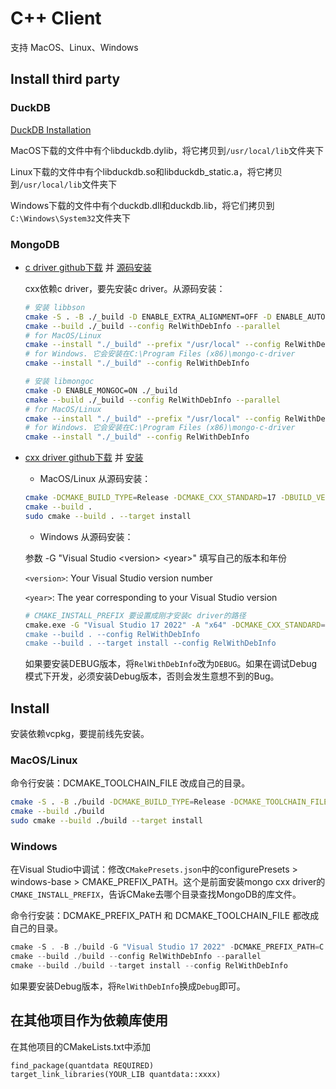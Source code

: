 # C++ Client

支持 MacOS、Linux、Windows

## Install third party

### DuckDB

[DuckDB Installation](https://duckdb.org/docs/installation/?version=stable&environment=cplusplus&platform=macos&download_method=direct)

MacOS下载的文件中有个libduckdb.dylib，将它拷贝到`/usr/local/lib`文件夹下

Linux下载的文件中有个libduckdb.so和libduckdb_static.a，将它拷贝到`/usr/local/lib`文件夹下

Windows下载的文件中有个duckdb.dll和duckdb.lib，将它们拷贝到`C:\Windows\System32`文件夹下

### MongoDB

- [c driver github下载](https://github.com/mongodb/mongo-c-driver/releases) 并 [源码安装](https://www.mongodb.com/docs/languages/c/c-driver/current/install-from-source/#std-label-c-install-from-source)

    cxx依赖c driver，要先安装c driver。从源码安装：

    ```sh
    # 安装 libbson
    cmake -S . -B ./_build -D ENABLE_EXTRA_ALIGNMENT=OFF -D ENABLE_AUTOMATIC_INIT_AND_CLEANUP=OFF -D CMAKE_BUILD_TYPE=RelWithDebInfo -D ENABLE_MONGOC=OFF 
    cmake --build ./_build --config RelWithDebInfo --parallel
    # for MacOS/Linux
    cmake --install "./_build" --prefix "/usr/local" --config RelWithDebInfo
    # for Windows. 它会安装在C:\Program Files (x86)\mongo-c-driver
    cmake --install "./_build" --config RelWithDebInfo

    # 安装 libmongoc
    cmake -D ENABLE_MONGOC=ON ./_build
    cmake --build ./_build --config RelWithDebInfo --parallel
    # for MacOS/Linux
    cmake --install "./_build" --prefix "/usr/local" --config RelWithDebInfo
    # for Windows. 它会安装在C:\Program Files (x86)\mongo-c-driver
    cmake --install "./_build" --config RelWithDebInfo
    ```

- [cxx driver github下载](https://github.com/mongodb/mongo-cxx-driver/releases)  并 [安装](https://www.mongodb.com/zh-cn/docs/languages/cpp/cpp-driver/current/get-started/download-and-install/)

    - MacOS/Linux 从源码安装：

    ```sh
    cmake -DCMAKE_BUILD_TYPE=Release -DCMAKE_CXX_STANDARD=17 -DBUILD_VERSION="4.0.0"
    cmake --build .
    sudo cmake --build . --target install
    ```

    - Windows 从源码安装：

    参数 -G "Visual Studio \<version> \<year>" 填写自己的版本和年份

    `<version>`: Your Visual Studio version number

    `<year>`: The year corresponding to your Visual Studio version

    ```sh
    # CMAKE_INSTALL_PREFIX 要设置成刚才安装c driver的路径
    cmake.exe -G "Visual Studio 17 2022" -A "x64" -DCMAKE_CXX_STANDARD=17 -DCMAKE_INSTALL_PREFIX=C:\"Program Files (x86)"\mongo-c-driver -DBUILD_VERSION="4.0.0"
    cmake --build . --config RelWithDebInfo
    cmake --build . --target install --config RelWithDebInfo
    ```

    如果要安装DEBUG版本，将`RelWithDebInfo`改为`DEBUG`。如果在调试Debug模式下开发，必须安装Debug版本，否则会发生意想不到的Bug。

## Install

安装依赖vcpkg，要提前线先安装。

### MacOS/Linux

命令行安装：DCMAKE_TOOLCHAIN_FILE 改成自己的目录。

```sh
cmake -S . -B ./build -DCMAKE_BUILD_TYPE=Release -DCMAKE_TOOLCHAIN_FILE=~/vcpkg/scripts/buildsystems/vcpkg.cmake
cmake --build ./build
sudo cmake --build ./build --target install
```

### Windows

在Visual Studio中调试：修改`CMakePresets.json`中的configurePresets > windows-base > CMAKE_PREFIX_PATH。这个是前面安装mongo cxx driver的`CMAKE_INSTALL_PREFIX`，告诉CMake去哪个目录查找MongoDB的库文件。

命令行安装：DCMAKE_PREFIX_PATH 和 DCMAKE_TOOLCHAIN_FILE 都改成自己的目录。

```powershell
cmake -S . -B ./build -G "Visual Studio 17 2022" -DCMAKE_PREFIX_PATH=C:\"Program Files (x86)"\mongo-c-driver -DCMAKE_TOOLCHAIN_FILE="D:/open_source/vcpkg/scripts/buildsystems/vcpkg.cmake"
cmake --build ./build --config RelWithDebInfo --parallel
cmake --build ./build --target install --config RelWithDebInfo
```

如果要安装Debug版本，将`RelWithDebInfo`换成`Debug`即可。

## 在其他项目作为依赖库使用

在其他项目的CMakeLists.txt中添加

```
find_package(quantdata REQUIRED)
target_link_libraries(YOUR_LIB quantdata::xxxx)
```

